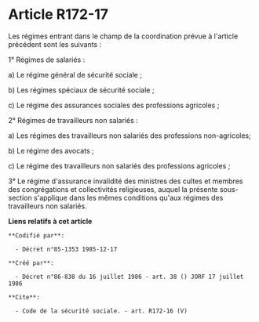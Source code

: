 # Article R172-17

Les régimes entrant dans le champ de la coordination prévue à l'article précédent sont les suivants :

1° Régimes de salariés :

a) Le régime général de sécurité sociale ;

b) Les régimes spéciaux de sécurité sociale ;

c) Le régime des assurances sociales des professions agricoles ;

2° Régimes de travailleurs non salariés :

a) Les régimes des travailleurs non salariés des professions non-agricoles;

b) Le régime des avocats ;

c) Le régime des travailleurs non salariés des professions agricoles ;

3° Le régime d'assurance invalidité des ministres des cultes et membres des congrégations et collectivités religieuses,
auquel la présente sous-section s'applique dans les mêmes conditions qu'aux régimes des travailleurs non salariés.

**Liens relatifs à cet article**

	**Codifié par**:

	  - Décret n°85-1353 1985-12-17

	**Créé par**:

	  - Décret n°86-838 du 16 juillet 1986 - art. 38 () JORF 17 juillet 1986

	**Cite**:

	  - Code de la sécurité sociale. - art. R172-16 (V)
